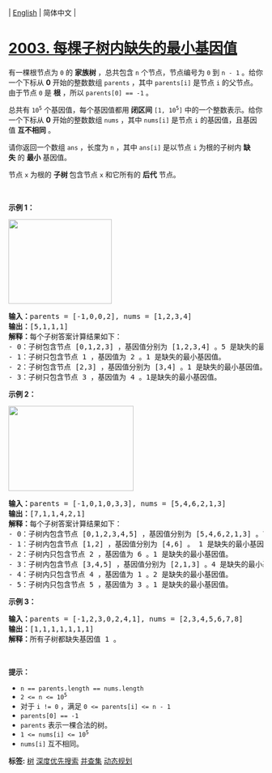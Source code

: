| [English](README_EN.md) | 简体中文 |

# [2003. 每棵子树内缺失的最小基因值](https://leetcode-cn.com/problems/smallest-missing-genetic-value-in-each-subtree)
<p>有一棵根节点为 <code>0</code>&nbsp;的 <strong>家族树</strong>&nbsp;，总共包含 <code>n</code>&nbsp;个节点，节点编号为 <code>0</code>&nbsp;到 <code>n - 1</code>&nbsp;。给你一个下标从 <strong>0</strong>&nbsp;开始的整数数组 <code>parents</code>&nbsp;，其中&nbsp;<code>parents[i]</code>&nbsp;是节点 <code>i</code>&nbsp;的父节点。由于节点 <code>0</code>&nbsp;是 <strong>根</strong>&nbsp;，所以&nbsp;<code>parents[0] == -1</code>&nbsp;。</p>

<p>总共有&nbsp;<code>10<sup>5</sup></code>&nbsp;个基因值，每个基因值都用 <strong>闭区间</strong>&nbsp;<code>[1, 10<sup>5</sup>]</code>&nbsp;中的一个整数表示。给你一个下标从&nbsp;<strong>0</strong>&nbsp;开始的整数数组&nbsp;<code>nums</code>&nbsp;，其中&nbsp;<code>nums[i]</code>&nbsp;是节点 <code>i</code>&nbsp;的基因值，且基因值 <strong>互不相同</strong>&nbsp;。</p>

<p>请你返回一个数组<em>&nbsp;</em><code>ans</code>&nbsp;，长度为&nbsp;<code>n</code>&nbsp;，其中&nbsp;<code>ans[i]</code>&nbsp;是以节点&nbsp;<code>i</code>&nbsp;为根的子树内 <b>缺失</b>&nbsp;的&nbsp;<strong>最小</strong>&nbsp;基因值。</p>

<p>节点 <code>x</code>&nbsp;为根的 <strong>子树&nbsp;</strong>包含节点 <code>x</code>&nbsp;和它所有的 <strong>后代</strong>&nbsp;节点。</p>

<p>&nbsp;</p>

<p><strong>示例 1：</strong></p>

<p><img alt="" src="https://assets.leetcode.com/uploads/2021/08/23/case-1.png" style="width: 204px; height: 167px;"></p>

<pre><b>输入：</b>parents = [-1,0,0,2], nums = [1,2,3,4]
<b>输出：</b>[5,1,1,1]
<b>解释：</b>每个子树答案计算结果如下：
- 0：子树包含节点 [0,1,2,3] ，基因值分别为 [1,2,3,4] 。5 是缺失的最小基因值。
- 1：子树只包含节点 1 ，基因值为 2 。1 是缺失的最小基因值。
- 2：子树包含节点 [2,3] ，基因值分别为 [3,4] 。1 是缺失的最小基因值。
- 3：子树只包含节点 3 ，基因值为 4 。1是缺失的最小基因值。
</pre>

<p><strong>示例 2：</strong></p>

<p><img alt="" src="https://assets.leetcode.com/uploads/2021/08/23/case-2.png" style="width: 247px; height: 168px;"></p>

<pre><b>输入：</b>parents = [-1,0,1,0,3,3], nums = [5,4,6,2,1,3]
<b>输出：</b>[7,1,1,4,2,1]
<b>解释：</b>每个子树答案计算结果如下：
- 0：子树内包含节点 [0,1,2,3,4,5] ，基因值分别为 [5,4,6,2,1,3] 。7 是缺失的最小基因值。
- 1：子树内包含节点 [1,2] ，基因值分别为 [4,6] 。 1 是缺失的最小基因值。
- 2：子树内只包含节点 2 ，基因值为 6 。1 是缺失的最小基因值。
- 3：子树内包含节点 [3,4,5] ，基因值分别为 [2,1,3] 。4 是缺失的最小基因值。
- 4：子树内只包含节点 4 ，基因值为 1 。2 是缺失的最小基因值。
- 5：子树内只包含节点 5 ，基因值为 3 。1 是缺失的最小基因值。
</pre>

<p><strong>示例 3：</strong></p>

<pre><b>输入：</b>parents = [-1,2,3,0,2,4,1], nums = [2,3,4,5,6,7,8]
<b>输出：</b>[1,1,1,1,1,1,1]
<b>解释：</b>所有子树都缺失基因值 1 。
</pre>

<p>&nbsp;</p>

<p><strong>提示：</strong></p>

<ul>
	<li><code>n == parents.length == nums.length</code></li>
	<li><code>2 &lt;= n &lt;= 10<sup>5</sup></code></li>
	<li>对于&nbsp;<code>i != 0</code>&nbsp;，满足&nbsp;<code>0 &lt;= parents[i] &lt;= n - 1</code></li>
	<li><code>parents[0] == -1</code></li>
	<li><code>parents</code>&nbsp;表示一棵合法的树。</li>
	<li><code>1 &lt;= nums[i] &lt;= 10<sup>5</sup></code></li>
	<li><code>nums[i]</code>&nbsp;互不相同。</li>
</ul>

**标签:**  [树](https://leetcode-cn.com/tag/tree) [深度优先搜索](https://leetcode-cn.com/tag/depth-first-search) [并查集](https://leetcode-cn.com/tag/union-find) [动态规划](https://leetcode-cn.com/tag/dynamic-programming) 